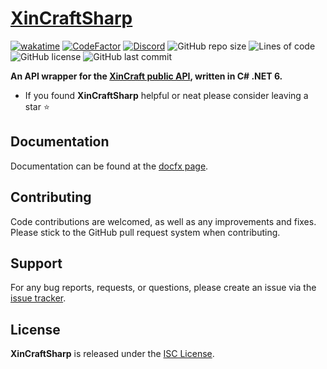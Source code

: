 # [XinCraftSharp](https://github.com/Metacinnabar/XinCraftSharp) 
[![wakatime](https://wakatime.com/badge/github/Metacinnabar/XinCraftSharp.svg)](https://wakatime.com/badge/github/Metacinnabar/XinCraftSharp)
[![CodeFactor](https://www.codefactor.io/repository/github/metacinnabar/xincraftsharp/badge)](https://www.codefactor.io/repository/github/metacinnabar/xincraftsharp)
[![Discord](https://img.shields.io/discord/635695428834164746?color=%235865F2)](https://discord.metacinna.bar)
![GitHub repo size](https://img.shields.io/github/repo-size/Metacinnabar/xincraftsharp)
![Lines of code](https://img.shields.io/tokei/lines/github/Metacinnabar/xincraftsharp)
![GitHub license](https://img.shields.io/github/license/Metacinnabar/xincraftsharp)
![GitHub last commit](https://img.shields.io/github/last-commit/Metacinnabar/xincraftsharp)

**An API wrapper for the [XinCraft public API](https://github.com/XinCraft/docs), written in C# .NET 6.**
- If you found **XinCraftSharp** helpful or neat please consider leaving a star ⭐

## Documentation     
Documentation can be found at the [docfx page](https://metacinna.bar/xincraftsharp/api).

## Contributing
Code contributions are welcomed, as well as any improvements and fixes.  
Please stick to the GitHub pull request system when contributing.

## Support
For any bug reports, requests, or questions, please create an issue via the [issue tracker](https://github.com/Metacinnabar/XinCraftSharp).

## License
**XinCraftSharp** is released under the [ISC License](https://github.com/Metacinnabar/XinCraftSharp/blob/master/LICENSE).
